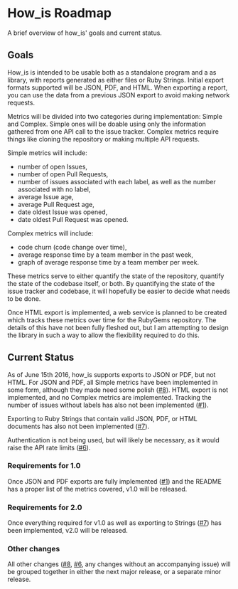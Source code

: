 # How_is Roadmap

A brief overview of how_is' goals and current status.

## Goals

How_is is intended to be usable both as a standalone program and a as library, with reports generated as either files or Ruby Strings. Initial export formats supported will be JSON, PDF, and HTML. When exporting a report, you can use the data from a previous JSON export to avoid making network requests.

Metrics will be divided into two categories during implementation: Simple and Complex. Simple ones will be doable using only the information gathered from one API call to the issue tracker. Complex metrics require things like cloning the repository or making multiple API requests.

Simple metrics will include:

* number of open Issues,
* number of open Pull Requests,
* number of issues associated with each label, as well as the number associated with no label,
* average Issue age,
* average Pull Request age,
* date oldest Issue was opened,
* date oldest Pull Request was opened.

Complex metrics will include:

* code churn (code change over time),
* average response time by a team member in the past week,
* graph of average response time by a team member per week.

These metrics serve to either quantify the state of the repository, quantify the state of the codebase itself, or both. By quantifying the state of the issue tracker and codebase, it will hopefully be easier to decide what needs to be done.

Once HTML export is implemented, a web service is planned to be created which tracks these metrics over time for the RubyGems repository. The details of this have not been fully fleshed out, but I am attempting to design the library in such a way to allow the flexibility required to do this.

## Current Status

As of June 15th 2016, how_is supports exports to JSON or PDF, but not HTML. For JSON and PDF, all Simple metrics have been implemented in some form, although they made need some polish ([#8](https://github.com/duckinator/how_is/issues/8)). HTML export is not implemented, and no Complex metrics are implemented. Tracking the number of issues without labels has also not been implemented ([#1](https://github.com/duckinator/how_is/issues/1)).

Exporting to Ruby Strings that contain valid JSON, PDF, or HTML documents has also not been implemented ([#7](https://github.com/duckinator/how_is/issues/7)).

Authentication is not being used, but will likely be necessary, as it would raise the API rate limits ([#6](https://github.com/duckinator/how_is/issues/6)).

### Requirements for 1.0

Once JSON and PDF exports are fully implemented ([#1](https://github.com/duckinator/how_is/issues/1)) and the README has a proper list of the metrics covered, v1.0 will be released.

### Requirements for 2.0

Once everything required for v1.0 as well as exporting to Strings ([#7](https://github.com/duckinator/how_is/issues/7)) has been implemented, v2.0 will be released.

### Other changes

All other changes ([#8](https://github.com/duckinator/how_is/issues/8), [#6](https://github.com/duckinator/how_is/issues/6), any changes without an accompanying issue) will be grouped together in either the next major release, or a separate minor release.
